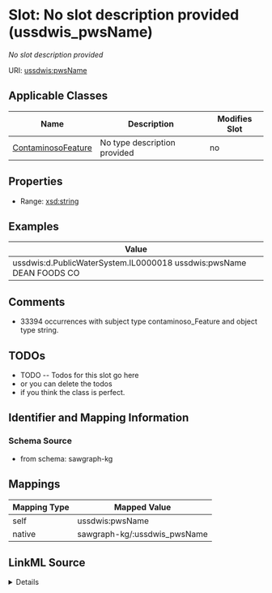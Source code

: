 

# Slot: No slot description provided (ussdwis_pwsName)


_No slot description provided_





URI: [ussdwis:pwsName](http://sawgraph.spatialai.org/v1/us-sdwis#pwsName)



<!-- no inheritance hierarchy -->





## Applicable Classes

| Name | Description | Modifies Slot |
| --- | --- | --- |
| [ContaminosoFeature](../classes/ContaminosoFeature.md) | No type description provided |  no  |







## Properties

* Range: [xsd:string](http://www.w3.org/2001/XMLSchema#string)






## Examples

| Value |
| --- |
| ussdwis:d.PublicWaterSystem.IL0000018 ussdwis:pwsName DEAN FOODS CO |

## Comments

* 33394 occurrences with subject type contaminoso_Feature and object type string.

## TODOs

* TODO -- Todos for this slot go here
* or you can delete the todos
* if you think the class is perfect.

## Identifier and Mapping Information







### Schema Source


* from schema: sawgraph-kg




## Mappings

| Mapping Type | Mapped Value |
| ---  | ---  |
| self | ussdwis:pwsName |
| native | sawgraph-kg/:ussdwis_pwsName |




## LinkML Source

<details>
```yaml
name: ussdwis_pwsName
description: No slot description provided
title: No slot description provided
todos:
- TODO -- Todos for this slot go here
- or you can delete the todos
- if you think the class is perfect.
comments:
- 33394 occurrences with subject type contaminoso_Feature and object type string.
examples:
- value: ussdwis:d.PublicWaterSystem.IL0000018 ussdwis:pwsName DEAN FOODS CO
from_schema: sawgraph-kg
rank: 1000
slot_uri: ussdwis:pwsName
alias: ussdwis_pwsName
domain_of:
- contaminoso_Feature
range: string

```
</details>